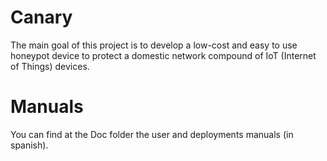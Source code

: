 # Canary
The main goal of this project is to develop a low-cost and easy to use honeypot device to protect a domestic network compound of IoT (Internet of Things) devices.

# Manuals
You can find at the Doc folder the user and deployments manuals (in spanish).
